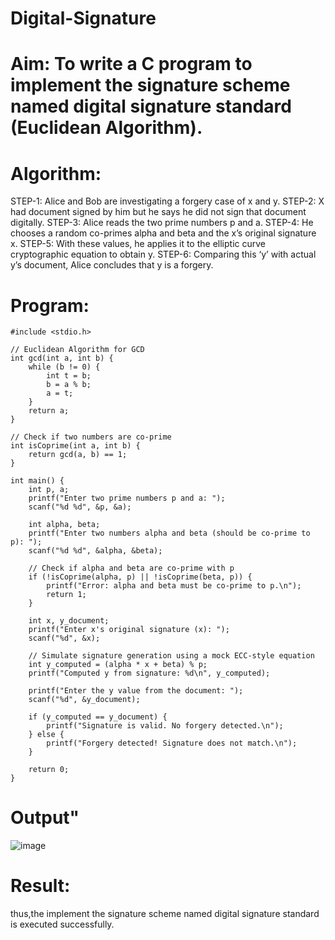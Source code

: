 # Digital-Signature
# Aim: To write a C program to implement the signature scheme named digital signature standard (Euclidean Algorithm).
# Algorithm:
STEP-1: Alice and Bob are investigating a forgery case of x and y.
STEP-2: X had document signed by him but he says he did not sign that document digitally.
STEP-3: Alice reads the two prime numbers p and a.
STEP-4: He chooses a random co-primes alpha and beta and the x’s original signature x.
STEP-5: With these values, he applies it to the elliptic curve cryptographic equation to obtain y.
STEP-6: Comparing this ‘y’ with actual y’s document, Alice concludes that y is a forgery.
# Program:
```
#include <stdio.h>

// Euclidean Algorithm for GCD
int gcd(int a, int b) {
    while (b != 0) {
        int t = b;
        b = a % b;
        a = t;
    }
    return a;
}

// Check if two numbers are co-prime
int isCoprime(int a, int b) {
    return gcd(a, b) == 1;
}

int main() {
    int p, a;
    printf("Enter two prime numbers p and a: ");
    scanf("%d %d", &p, &a);

    int alpha, beta;
    printf("Enter two numbers alpha and beta (should be co-prime to p): ");
    scanf("%d %d", &alpha, &beta);

    // Check if alpha and beta are co-prime with p
    if (!isCoprime(alpha, p) || !isCoprime(beta, p)) {
        printf("Error: alpha and beta must be co-prime to p.\n");
        return 1;
    }

    int x, y_document;
    printf("Enter x's original signature (x): ");
    scanf("%d", &x);
    
    // Simulate signature generation using a mock ECC-style equation
    int y_computed = (alpha * x + beta) % p;
    printf("Computed y from signature: %d\n", y_computed);

    printf("Enter the y value from the document: ");
    scanf("%d", &y_document);

    if (y_computed == y_document) {
        printf("Signature is valid. No forgery detected.\n");
    } else {
        printf("Forgery detected! Signature does not match.\n");
    }

    return 0;
}
```

# Output"

![image](https://github.com/user-attachments/assets/1880dd9d-9765-4d14-835e-a9865ec5ae11)


# Result: 

thus,the implement the signature scheme named digital signature standard is executed successfully.
